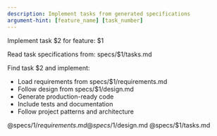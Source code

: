 ```yaml
---
description: Implement tasks from generated specifications
argument-hint: [feature_name] [task_number]
---
```


Implement task $2 for feature: $1

Read task specifications from: specs/$1/tasks.md

Find task $2 and implement:
- Load requirements from specs/$1/requirements.md
- Follow design from specs/$1/design.md  
- Generate production-ready code
- Include tests and documentation
- Follow project patterns and architecture

@specs/$1/requirements.md
@specs/$1/design.md
@specs/$1/tasks.md